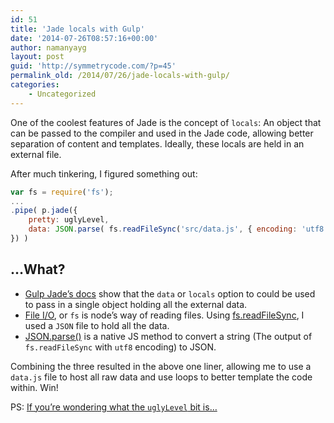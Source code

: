 ```yaml
---
id: 51
title: 'Jade locals with Gulp'
date: '2014-07-26T08:57:16+00:00'
author: namanyayg
layout: post
guid: 'http://symmetrycode.com/?p=45'
permalink_old: /2014/07/26/jade-locals-with-gulp/
categories:
    - Uncategorized
---
```


One of the coolest features of Jade is the concept of `locals`: An object that can be passed to the compiler and used in the Jade code, allowing better separation of content and templates. Ideally, these locals are held in an external file.

After much tinkering, I figured something out:

```js
var fs = require('fs');  
...
.pipe( p.jade({ 
    pretty: uglyLevel,
    data: JSON.parse( fs.readFileSync('src/data.js', { encoding: 'utf8' }) )
}) )

```

## …What?

- [Gulp Jade’s docs](https://github.com/phated/gulp-jade#options) show that the `data` or `locals` option to could be used to pass in a single object holding all the external data.
- [File I/O](http://nodejs.org/api/fs.html), or `fs` is node’s way of reading files. Using [fs.readFileSync](http://nodejs.org/api/fs.html#fs_fs_readfilesync_filename_options), I used a `JSON` file to hold all the data.
- [JSON.parse()](https://developer.mozilla.org/en-US/docs/Web/JavaScript/Reference/Global_Objects/JSON/parse) is a native JS method to convert a string (The output of `fs.readFileSync` with `utf8` encoding) to JSON.

Combining the three resulted in the above one liner, allowing me to use a `data.js` file to host all raw data and use loops to better template the code within. Win!

PS: [If you’re wondering what the `uglyLevel` bit is…](https://nmn.gl/blog/debug-mode-in-gulp/)
